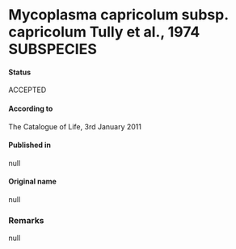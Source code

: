 # Mycoplasma capricolum subsp. capricolum Tully et al., 1974 SUBSPECIES

#### Status
ACCEPTED

#### According to
The Catalogue of Life, 3rd January 2011

#### Published in
null

#### Original name
null

### Remarks
null